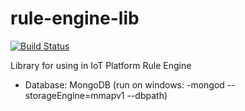 # rule-engine-lib
[![Build Status](https://travis-ci.com/aryadegari/rule-engine-lib.svg?token=xC9XFwpAap4cfn8ebuts&branch=master)](https://travis-ci.com/aryadegari/rule-engine-lib)

Library for using in IoT Platform Rule Engine

* Database: MongoDB (run on windows: -mongod --storageEngine=mmapv1 --dbpath)
